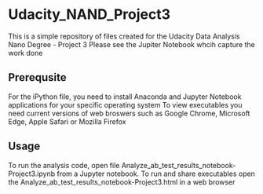 # Udacity_NAND_Project3
This is a simple repository of files created for the Udacity Data Analysis Nano Degree - Project 3
Please see the Jupiter Notebook whcih capture the work done
## Prerequsite
For the iPython file, you need to install Anaconda and Jupyter Notebook applications for your specific operating system
To view executables you need current versions of web broswers such as Google Chrome, Microsoft Edge, Apple Safari or Mozilla Firefox
## Usage
To run the analysis code, open file Analyze_ab_test_results_notebook-Project3.ipynb from a Jupyter notebook.
To run and share executables open the Analyze_ab_test_results_notebook-Project3.html in a web browser
